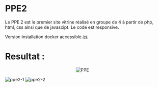 # PPE2

Le PPE 2 est le premier site vitrine réalisé en groupe de 4 à partir de php, html, css ainsi que de javascipt.
Le code est responsive.

Version installation docker accessible *<a href="https://github.com/AcensJJ/docker-ppe2">ici</a>*.

# Resultat :

<p align="center" width="100%">
   <img alt="PPE" src="https://github.com/AcensJJ/PPE2/blob/master/img/ppe.gif"/>
</p>

![ppe2-1](https://user-images.githubusercontent.com/45235527/96803820-9dd45200-140d-11eb-89c6-a159b507ee0a.PNG)
![ppe2-2](https://user-images.githubusercontent.com/45235527/96803816-9ca32500-140d-11eb-8e77-3a9e5e05b1e1.PNG)
